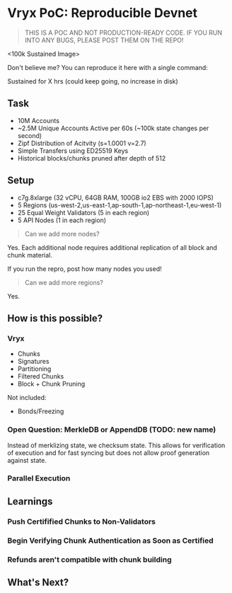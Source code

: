# Vryx PoC: Reproducible Devnet

> THIS IS A POC AND NOT PRODUCTION-READY CODE. IF YOU RUN INTO ANY BUGS, PLEASE POST THEM ON THE REPO!

<100k Sustained Image>

Don't believe me? You can reproduce it here with a single command: <TODO>

Sustained for X hrs (could keep going, no increase in disk)

## Task
* 10M Accounts
* ~2.5M Unique Accounts Active per 60s (~100k state changes per second)
* Zipf Distribution of Acitvity (s=1.0001 v=2.7)
* Simple Transfers using ED25519 Keys
* Historical blocks/chunks pruned after depth of 512

## Setup
* c7g.8xlarge (32 vCPU, 64GB RAM, 100GB io2 EBS with 2000 IOPS)
* 5 Regions (us-west-2,us-east-1,ap-south-1,ap-northeast-1,eu-west-1)
* 25 Equal Weight Validators (5 in each region)
* 5 API Nodes (1 in each region)

> Can we add more nodes?

Yes. Each additional node requires additional replication of all block and chunk material.

If you run the repro, post how many nodes you used!

> Can we add more regions?

Yes.

## How is this possible?
### Vryx
* Chunks
* Signatures
* Partitioning
* Filtered Chunks
* Block + Chunk Pruning

Not included:
* Bonds/Freezing

### Open Question: MerkleDB or AppendDB (TODO: new name)

Instead of merklizing state, we checksum state. This allows for verification of execution and for fast syncing but does not allow proof generation against state.

### Parallel Execution

## Learnings

### Push Certifified Chunks to Non-Validators

### Begin Verifying Chunk Authentication as Soon as Certified

### Refunds aren't compatible with chunk building

## What's Next?

